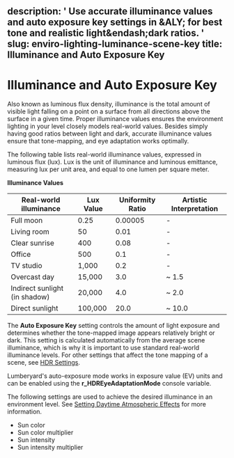 description: ' Use accurate illuminance values and auto exposure key settings in &ALY;
  for best tone and realistic light&endash;dark ratios. '
slug: enviro-lighting-luminance-scene-key
title: Illuminance and Auto Exposure Key
---
# Illuminance and Auto Exposure Key<a name="enviro-lighting-luminance-scene-key"></a>

Also known as luminous flux density, illuminance is the total amount of visible light falling on a point on a surface from all directions above the surface in a given time\. Proper illuminance values ensures the environment lighting in your level closely models real\-world values\. Besides simply having good ratios between light and dark, accurate illuminance values ensure that tone\-mapping, and eye adaptation works optimally\.

The following table lists real\-world illuminance values, expressed in luminous flux \(lux\)\. Lux is the unit of illuminance and luminous emittance, measuring lux per unit area, and equal to one lumen per square meter\.

 


**Illuminance Values**  

| Real\-world illuminance | Lux Value | Uniformity Ratio | Artistic Interpretation | 
| --- | --- | --- | --- | 
| Full moon | 0\.25 | 0\.00005 | \- | 
| Living room | 50 | 0\.01 | \- | 
| Clear sunrise | 400 | 0\.08 | \- | 
| Office | 500 | 0\.1 | \- | 
| TV studio | 1,000 | 0\.2 | \- | 
| Overcast day | 15,000 | 3\.0 | \~ 1\.5 | 
| Indirect sunlight \(in shadow\) | 20,000 | 4\.0 | \~ 2\.0 | 
| Direct sunlight | 100,000 | 20\.0 | \~ 10\.0 | 

The **Auto Exposure Key** setting controls the amount of light exposure and determines whether the tone\-mapped image appears relatively bright or dark\. This setting is calculated automatically from the average scene illuminance, which is why it is important to use standard real\-world illuminance levels\. For other settings that affect the tone mapping of a scene, see [HDR Settings](enviro-lighting-hdr-tone-mapping.md)\.

Lumberyard's auto\-exposure mode works in exposure value \(EV\) units and can be enabled using the **r\_HDREyeAdaptationMode** console variable\.

The following settings are used to achieve the desired illuminance in an environment level\. See [Setting Daytime Atmospheric Effects](sky-day-atmosphere.md) for more information\.
+ Sun color
+ Sun color multiplier
+ Sun intensity
+ Sun intensity multiplier